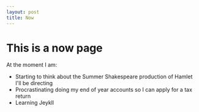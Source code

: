 ```yaml
---
layout: post
title: Now
---
```

# This is a now page

At the moment I am:

* Starting to think about the Summer Shakespeare production of Hamlet I'll be directing
* Procrastinating doing my end of year accounts so I can apply for a tax return
* Learning Jeykll


